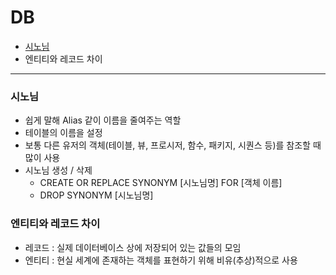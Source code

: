 # DB

* [시노님](#시노님)
* 엔티티와 레코드 차이
---

### 시노님
  - 쉽게 말해 Alias 같이 이름을 줄여주는 역할
  - 테이블의 이름을 설정 
  - 보통 다른 유저의 객체(테이블, 뷰, 프로시저, 함수, 패키지, 시퀀스 등)를 참조할 때 많이 사용 
  - 시노님 생성 / 삭제 
    - CREATE OR REPLACE SYNONYM [시노님명] FOR [객체 이름] 
    - DROP SYNONYM [시노님명]

### 엔티티와 레코드 차이 
  - 레코드 : 실제 데이터베이스 상에 저장되어 있는 값들의 모임
  - 엔티티 : 현실 세계에 존재하는 객체를 표현하기 위해 비유(추상)적으로 사용
